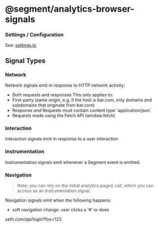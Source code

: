 #  @segment/analytics-browser-signals 


### Settings / Configuration

See: [settings.ts](src/types/settings.ts)


## Signal Types

### Network
Network signals emit in response to HTTP network activity:
- Both requests and responses
This only applies to:
- First-party (same origin, e.g, if the host is bar.com, only domains and subdomains that originate from bar.com)
- Response _and_ Requests must contain content type 'application/json`
- Requests made using the Fetch API (window.fetch)



### Interaction
Interaction signals emit in response to a user interaction

### Instrumentation
Instrumentation signals emit whenever a Segment event is emitted.

### Navigation

> Note: you can rely on the initial analytics.page() call, which you can access as an Instrumentation signal.

Navigation signals emit when the following happens:
- soft navigation change: user clicks a '#' or does 


seth.com/api/login?foo=123
